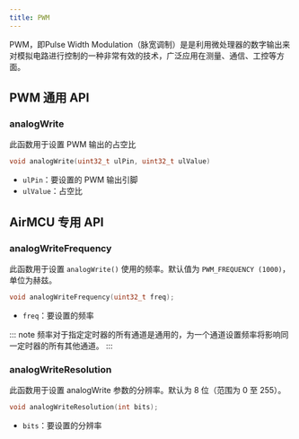 ```yaml
---
title: PWM
---
```


PWM，即Pulse Width Modulation（脉宽调制）是是利用微处理器的数字输出来对模拟电路进行控制的一种非常有效的技术，广泛应用在测量、通信、工控等方面。

## PWM 通用 API

### analogWrite

此函数用于设置 PWM 输出的占空比

```cpp
void analogWrite(uint32_t ulPin, uint32_t ulValue)
```

- `ulPin`：要设置的 PWM 输出引脚
- `ulValue`：占空比

## AirMCU 专用 API

### analogWriteFrequency

此函数用于设置 `analogWrite()` 使用的频率。默认值为 `PWM_FREQUENCY (1000)`，单位为赫兹。

```cpp
void analogWriteFrequency(uint32_t freq);
```

- `freq`：要设置的频率

::: note
频率对于指定定时器的所有通道是通用的，为一个通道设置频率将影响同一定时器的所有其他通道。
:::

### analogWriteResolution

此函数用于设置 analogWrite 参数的分辨率。默认为 8 位（范围为 0 至 255）。

```cpp
void analogWriteResolution(int bits);
```

- `bits`：要设置的分辨率
